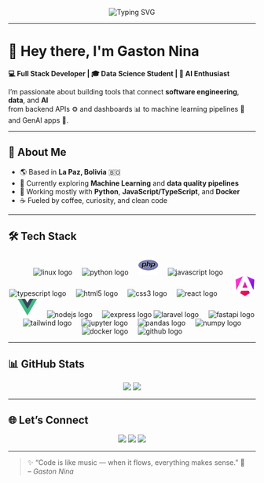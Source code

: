 <p align="center">
  <img src="https://readme-typing-svg.herokuapp.com?font=Fira+Code&duration=3000&pause=1000&color=00C2FF&width=440&lines=Hi%2C+I'm+Gaston+Nina+👋;Full+Stack+Developer+💻;Data+Science+Student+🎓;AI+and+Automation+Enthusiast+🤖" alt="Typing SVG" />
</p>

---

# 👋 Hey there, I'm **Gaston Nina**

**💻 Full Stack Developer | 🎓 Data Science Student | 🤖 AI Enthusiast**

I’m passionate about building tools that connect **software engineering**, **data**, and **AI**   
from backend APIs ⚙️ and dashboards 📊 to machine learning pipelines 🤖 and GenAI apps 🧠.

---

## 🚀 About Me

- 🌎 Based in **La Paz, Bolivia** 🇧🇴  
- 🧠 Currently exploring **Machine Learning** and **data quality pipelines**  
- 🐍 Working mostly with **Python**, **JavaScript/TypeScript**, and **Docker**  
- ☕ Fueled by coffee, curiosity, and clean code  

---

## 🛠️ Tech Stack

<div align="center">
<img src="https://cdn.jsdelivr.net/gh/devicons/devicon/icons/linux/linux-original.svg" height="30" alt="linux logo" />
<img width="12"/>

  <!-- Languages -->
  <img src="https://cdn.jsdelivr.net/gh/devicons/devicon/icons/python/python-original.svg" height="40" alt="python logo" title="Python"/>
  <img width="12"/>
  <img src="https://raw.githubusercontent.com/devicons/devicon/v2.17.0/icons/php/php-original.svg" height="40" alt="php logo" title="PHP"/>
  <img width="12"/>
  <img src="https://cdn.jsdelivr.net/gh/devicons/devicon/icons/javascript/javascript-original.svg" height="40" alt="javascript logo" title="JavaScript"/>
  <img width="12"/>
  <img src="https://cdn.jsdelivr.net/gh/devicons/devicon/icons/typescript/typescript-original.svg" height="40" alt="typescript logo" title="TypeScript"/>
  <img width="12"/>
  <img src="https://cdn.jsdelivr.net/gh/devicons/devicon/icons/html5/html5-original.svg" height="40" alt="html5 logo" title="HTML5"/>
  <img width="12"/>
  <img src="https://cdn.jsdelivr.net/gh/devicons/devicon/icons/css3/css3-original.svg" height="40" alt="css3 logo" title="CSS3"/>
  <img width="12"/>

  <!-- Frameworks -->
  <img src="https://cdn.jsdelivr.net/gh/devicons/devicon/icons/react/react-original.svg" height="40" alt="react logo" title="React"/>
  <img width="12"/>
    <img width="12"/>
  <img src="https://raw.githubusercontent.com/devicons/devicon/v2.17.0/icons/angular/angular-original.svg" height="40" alt="angular logo" title="Angular"/>
  <img width="12"/>
  <img src="https://raw.githubusercontent.com/devicons/devicon/v2.17.0/icons/vuejs/vuejs-original.svg" height="40" alt="vue logo" title="Vue.js"/>
  <img width="12"/>
  <img src="https://cdn.jsdelivr.net/gh/devicons/devicon/icons/nodejs/nodejs-original.svg" height="40" alt="nodejs logo" title="Node.js"/>
  <img width="12"/>
  <img src="https://cdn.jsdelivr.net/gh/devicons/devicon/icons/express/express-original.svg" height="40" alt="express logo" title="Express"/>
  <img src="https://raw.githubusercontent.com/devicons/devicon/refs/tags/v2.17.0/icons/laravel/laravel-original.svg" height="40" alt="laravel logo" title="Laravel"/>
  <img width="12"/>
  <img src="https://cdn.jsdelivr.net/gh/devicons/devicon/icons/fastapi/fastapi-original.svg" height="40" alt="fastapi logo" title="FastAPI"/>
  <img width="12"/>
  <img src="https://raw.githubusercontent.com/devicons/devicon/refs/tags/v2.17.0/icons/tailwindcss/tailwindcss-original.svg" height="40" alt="tailwind logo" title="Tailwind CSS"/>
  <img width="12"/>

  <!-- Data / AI -->
  <img src="https://cdn.jsdelivr.net/gh/devicons/devicon/icons/jupyter/jupyter-original.svg" height="40" alt="jupyter logo" title="Jupyter"/>
  <img width="12"/>
  <img src="https://cdn.jsdelivr.net/gh/devicons/devicon/icons/pandas/pandas-original.svg" height="40" alt="pandas logo" title="Pandas"/>
  <img width="12"/>
  <img src="https://cdn.jsdelivr.net/gh/devicons/devicon/icons/numpy/numpy-original.svg" height="40" alt="numpy logo" title="NumPy"/>
  <img width="12"/>

  <!-- DevOps -->
  <img src="https://cdn.jsdelivr.net/gh/devicons/devicon/icons/docker/docker-original.svg" height="40" alt="docker logo" title="Docker"/>
  <img width="12"/>
  <img src="https://cdn.jsdelivr.net/gh/devicons/devicon/icons/github/github-original.svg" height="40" alt="github logo" title="GitHub Actions"/>
</div>

---

## 📊 GitHub Stats

<p align="center">
  <img height="150" src="https://github-readme-stats.vercel.app/api?username=gastonnina&show_icons=true&theme=radical" />
  <img height="150" src="https://github-readme-stats.vercel.app/api/top-langs/?username=gastonnina&layout=compact&theme=radical" />
</p>

---

## 🌐 Let’s Connect

<p align="center">
  <a href="https://linkedin.com/in/gastonnina"><img src="https://img.shields.io/badge/LinkedIn-0077B5?style=for-the-badge&logo=linkedin&logoColor=white"/></a>
  <a href="mailto:gaston.nina@gmail.com"><img src="https://img.shields.io/badge/Email-D14836?style=for-the-badge&logo=gmail&logoColor=white"/></a>
  <a href="https://gastonnina.github.io"><img src="https://img.shields.io/badge/Portfolio-000000?style=for-the-badge&logo=githubpages&logoColor=white"/></a>
</p>

---

> ✨ “Code is like music — when it flows, everything makes sense.” 🎵  
> _– Gaston Nina_
